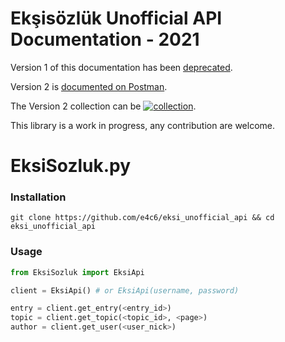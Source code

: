 # Ekşisözlük Unofficial API Documentation - 2021

Version 1 of this documentation has been [deprecated](Docs/V1.md).

Version 2 is [documented on Postman](https://documenter.getpostman.com/view/6963920/TzzEoZpq).

The Version 2 collection can be   [![collection](https://run.pstmn.io/button.svg)](https://app.getpostman.com/run-collection/6963920-32242d64-126b-4382-8fb1-0501844f107a?action=collection%2Ffork&collection-url=entityId%3D6963920-32242d64-126b-4382-8fb1-0501844f107a%26entityType%3Dcollection%26workspaceId%3De549a4c7-acfa-45b4-8689-4599ee859e9a).

This library is a work in progress, any contribution are welcome.

# EksiSozluk.py

### Installation

```shell
git clone https://github.com/e4c6/eksi_unofficial_api && cd eksi_unofficial_api
```

### Usage

```python
from EksiSozluk import EksiApi

client = EksiApi() # or EksiApi(username, password)

entry = client.get_entry(<entry_id>)
topic = client.get_topic(<topic_id>, <page>)
author = client.get_user(<user_nick>)
```